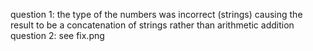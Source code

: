 question 1: the type of the numbers was incorrect (strings) causing the result to be a concatenation of strings rather than arithmetic addition
<br>question 2: see fix.png

